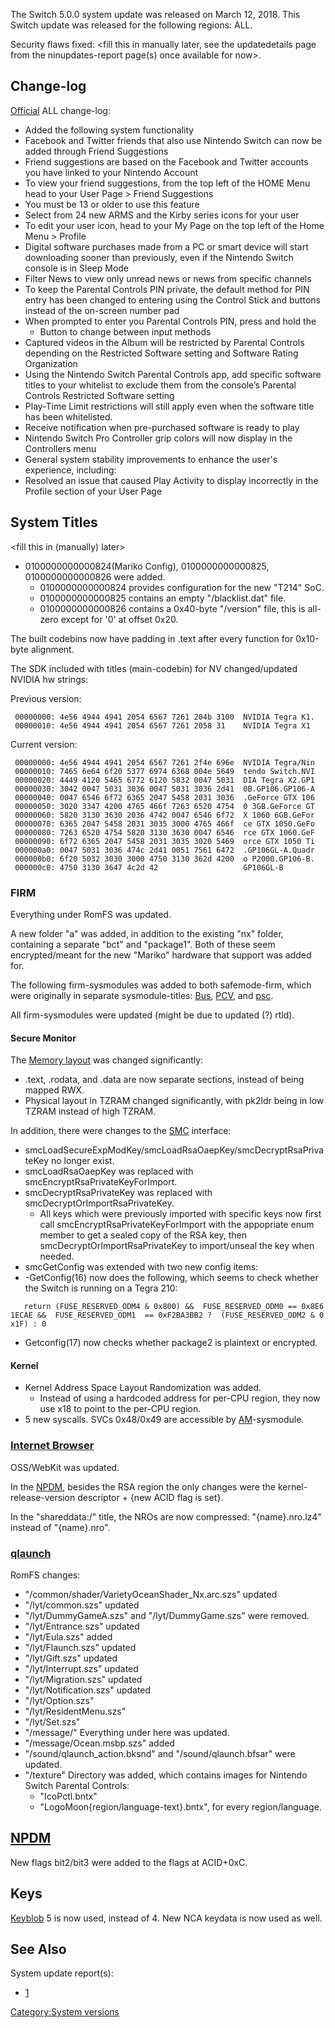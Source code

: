 The Switch 5.0.0 system update was released on March 12, 2018. This
Switch update was released for the following regions: ALL.

Security flaws fixed: \<fill this in manually later, see the
updatedetails page from the ninupdates-report page(s) once available for
now\>.

## Change-log

[Official](http://en-americas-support.nintendo.com/app/answers/detail/a_id/22525/p/897)
ALL change-log:

  - Added the following system functionality
  - Facebook and Twitter friends that also use Nintendo Switch can now
    be added through Friend Suggestions
  - Friend suggestions are based on the Facebook and Twitter accounts
    you have linked to your Nintendo Account
  - To view your friend suggestions, from the top left of the HOME Menu
    head to your User Page \> Friend Suggestions
  - You must be 13 or older to use this feature
  - Select from 24 new ARMS and the Kirby series icons for your user
  - To edit your user icon, head to your My Page on the top left of the
    Home Menu \> Profile
  - Digital software purchases made from a PC or smart device will start
    downloading sooner than previously, even if the Nintendo Switch
    console is in Sleep Mode
  - Filter News to view only unread news or news from specific channels
  - To keep the Parental Controls PIN private, the default method for
    PIN entry has been changed to entering using the Control Stick and
    buttons instead of the on-screen number pad
  - When prompted to enter you Parental Controls PIN, press and hold the
    + Button to change between input methods
  - Captured videos in the Album will be restricted by Parental Controls
    depending on the Restricted Software setting and Software Rating
    Organization
  - Using the Nintendo Switch Parental Controls app, add specific
    software titles to your whitelist to exclude them from the console’s
    Parental Controls Restricted Software setting
  - Play-Time Limit restrictions will still apply even when the software
    title has been whitelisted.
  - Receive notification when pre-purchased software is ready to play
  - Nintendo Switch Pro Controller grip colors will now display in the
    Controllers menu
  - General system stability improvements to enhance the user's
    experience, including:
  - Resolved an issue that caused Play Activity to display incorrectly
    in the Profile section of your User Page

## System Titles

\<fill this in (manually) later\>

  - 0100000000000824(Mariko Config), 0100000000000825, 0100000000000826
    were added.
      - 0100000000000824 provides configuration for the new "T214" SoC.
      - 0100000000000825 contains an empty "/blacklist.dat" file.
      - 0100000000000826 contains a 0x40-byte "/version" file, this is
        all-zero except for '0' at offset 0x20.

The built codebins now have padding in .text after every function for
0x10-byte alignment.

The SDK included with titles (main-codebin) for NV changed/updated
NVIDIA hw strings:

Previous version:

` 00000000: 4e56 4944 4941 2054 6567 7261 204b 3100  NVIDIA Tegra K1.`  
` 00000010: 4e56 4944 4941 2054 6567 7261 2058 31    NVIDIA Tegra X1`

Current version:

` 00000000: 4e56 4944 4941 2054 6567 7261 2f4e 696e  NVIDIA Tegra/Nin`  
` 00000010: 7465 6e64 6f20 5377 6974 6368 004e 5649  tendo Switch.NVI`  
` 00000020: 4449 4120 5465 6772 6120 5832 0047 5031  DIA Tegra X2.GP1`  
` 00000030: 3042 0047 5031 3036 0047 5031 3036 2d41  0B.GP106.GP106-A`  
` 00000040: 0047 6546 6f72 6365 2047 5458 2031 3036  .GeForce GTX 106`  
` 00000050: 3020 3347 4200 4765 466f 7263 6520 4754  0 3GB.GeForce GT`  
` 00000060: 5820 3130 3630 2036 4742 0047 6546 6f72  X 1060 6GB.GeFor`  
` 00000070: 6365 2047 5458 2031 3035 3000 4765 466f  ce GTX 1050.GeFo`  
` 00000080: 7263 6520 4754 5820 3130 3630 0047 6546  rce GTX 1060.GeF`  
` 00000090: 6f72 6365 2047 5458 2031 3035 3020 5469  orce GTX 1050 Ti`  
` 000000a0: 0047 5031 3036 474c 2d41 0051 7561 6472  .GP106GL-A.Quadr`  
` 000000b0: 6f20 5032 3030 3000 4750 3130 362d 4200  o P2000.GP106-B.`  
` 000000c0: 4750 3130 3647 4c2d 42                   GP106GL-B`

### FIRM

Everything under RomFS was updated.

A new folder "a" was added, in addition to the existing "nx" folder,
containing a separate "bct" and "package1". Both of these seem
encrypted/meant for the new "Mariko" hardware that support was added
for.

The following firm-sysmodules was added to both safemode-firm, which
were originally in separate sysmodule-titles:
[Bus](Bus%20services.md "wikilink"),
[PCV](PCV%20services.md "wikilink"), and
[psc](PSC%20services.md "wikilink").

All firm-sysmodules were updated (might be due to updated (?) rtld).

#### Secure Monitor

The [Memory layout](Memory%20layout.md "wikilink") was changed
significantly:

  - .text, .rodata, and .data are now separate sections, instead of
    being mapped RWX.
  - Physical layout in TZRAM changed significantly, with pk2ldr being in
    low TZRAM instead of high TZRAM.

In addition, there were changes to the [SMC](SMC.md "wikilink")
interface:

  - smcLoadSecureExpModKey/smcLoadRsaOaepKey/smcDecryptRsaPrivateKey no
    longer exist.
  - smcLoadRsaOaepKey was replaced with
    smcEncryptRsaPrivateKeyForImport.
  - smcDecryptRsaPrivateKey was replaced with
    smcDecryptOrImportRsaPrivateKey.
      - All keys which were previously imported with specific keys now
        first call smcEncryptRsaPrivateKeyForImport with the appopriate
        enum member to get a sealed copy of the RSA key, then
        smcDecryptOrImportRsaPrivateKey to import/unseal the key when
        needed.
  - smcGetConfig was extended with two new config items:
  - \-GetConfig(16) now does the following, which seems to check whether
    the Switch is running on a Tegra
210:

`   return (FUSE_RESERVED_ODM4 & 0x800) &&  FUSE_RESERVED_ODM0 == 0x8E61ECAE &&  FUSE_RESERVED_ODM1  == 0xF2BA3BB2 ?  (FUSE_RESERVED_ODM2 & 0x1F) : 0`

  - Getconfig(17) now checks whether package2 is plaintext or encrypted.

<fill in the rest later>

#### Kernel

  - Kernel Address Space Layout Randomization was added.
      - Instead of using a hardcoded address for per-CPU region, they
        now use x18 to point to the per-CPU region.
  - 5 new syscalls. SVCs 0x48/0x49 are accessible by
    [AM](AM%20services.md "wikilink")-sysmodule.

### [Internet Browser](Internet%20Browser.md "wikilink")

OSS/WebKit was updated.

In the [NPDM](NPDM.md "wikilink"), besides the RSA region the only
changes were the kernel-release-version descriptor + {new ACID flag is
set}.

In the "shareddata:/" title, the NROs are now compressed:
"{name}.nro.lz4" instead of "{name}.nro".

### [qlaunch](Qlaunch.md "wikilink")

RomFS changes:

  - "/common/shader/VarietyOceanShader\_Nx.arc.szs" updated
  - "/lyt/common.szs" updated
  - "/lyt/DummyGameA.szs" and "/lyt/DummyGame.szs" were removed.
  - "/lyt/Entrance.szs" updated
  - "/lyt/Eula.szs" added
  - "/lyt/Flaunch.szs" updated
  - "/lyt/Gift.szs" updated
  - "/lyt/Interrupt.szs" updated
  - "/lyt/Migration.szs" updated
  - "/lyt/Notification.szs" updated
  - "/lyt/Option.szs"
  - "/lyt/ResidentMenu.szs"
  - "/lyt/Set.szs"
  - "/message/" Everything under here was updated.
  - "/message/Ocean.msbp.szs" added
  - "/sound/qlaunch\_action.bksnd" and "/sound/qlaunch.bfsar" were
    updated.
  - "/texture" Directory was added, which contains images for Nintendo
    Switch Parental Controls:
      - "IcoPctl.bntx"
      - "LogoMoon{region/language-text}.bntx", for every
        region/language.

## [NPDM](NPDM.md "wikilink")

New flags bit2/bit3 were added to the flags at ACID+0xC.

## Keys

[Keyblob](Flash%20Filesystem.md "wikilink") 5 is now used, instead of 4.
New NCA keydata is now used as well.

## See Also

System update
    report(s):

  - [1](https://yls8.mtheall.com/ninupdates/reports.php?date=03-12-18_08-05-11&sys=hac)

[Category:System versions](Category:System_versions "wikilink")

